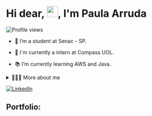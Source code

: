 <h1 align="left">Hi dear, <img src="https://raw.githubusercontent.com/kaueMarques/kaueMarques/master/hi.gif" height="30px">, I'm Paula Arruda</h1>
<p align="left"> <img src="https://komarev.com/ghpvc/?username=paularcsarruda&color=yellow" alt="Profile views" /> </p>

<!-- Presentation -->
<p>

  - 🌱 I’m a student at Senac - SP.

  - 🔭 I´m currently a intern at Compass UOL. 

  - 📚 I’m currently learning AWS and Java.
</p>

<!-- Dropdown -->
<details>
  <summary>👩🏻‍💻 More about me</summary>

  - 💬 I am 36 years old, currently living in Brazil. I have fluency in English and have experience with SQL, Python, Java and now studiyng AWS.

  - ⚡ I enjoy reading a good book, watching movies and playing games (stardew valley 🫣)! 
</details>

<!-- Links -->
[![LinkedIn](https://img.shields.io/badge/LinkedIn-0077B5?style=for-the-badge&logo=linkedin&logoColor=white)](www.linkedin.com/in/paula-arruda-903656280)

<!-- Portfolio -->
## Portfolio:
